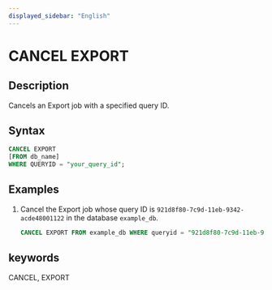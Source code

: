 ```yaml
---
displayed_sidebar: "English"
---
```


# CANCEL EXPORT

## Description

Cancels an Export job with a specified query ID.

## Syntax

```sql
CANCEL EXPORT
[FROM db_name]
WHERE QUERYID = "your_query_id";
```

## Examples

1. Cancel the Export job whose query ID is `921d8f80-7c9d-11eb-9342-acde48001122` in the database `example_db`.

    ```sql
    CANCEL EXPORT FROM example_db WHERE queryid = "921d8f80-7c9d-11eb-9342-acde48001122";
    ```

## keywords

CANCEL, EXPORT

